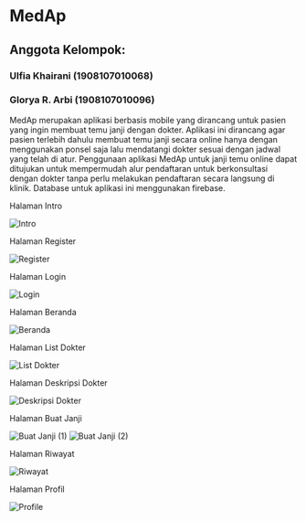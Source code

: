 # MedAp
## Anggota Kelompok:
### Ulfia Khairani (1908107010068)
### Glorya R. Arbi (1908107010096)
MedAp merupakan aplikasi berbasis mobile yang dirancang untuk pasien yang ingin membuat temu janji dengan dokter. Aplikasi ini dirancang agar pasien terlebih dahulu membuat temu janji secara online hanya dengan menggunakan ponsel saja lalu mendatangi dokter sesuai dengan jadwal yang telah di atur. Penggunaan aplikasi MedAp untuk janji temu online dapat ditujukan untuk mempermudah alur pendaftaran untuk berkonsultasi dengan dokter tanpa perlu melakukan pendaftaran secara langsung di klinik. Database untuk aplikasi ini menggunakan firebase.

Halaman Intro

![Intro](https://github.com/Ulfiakhairani/MedAp/assets/72622275/58540172-3435-4ff1-a8d0-21606970c7b6)

Halaman Register

![Register](https://github.com/Ulfiakhairani/MedAp/assets/72622275/be128c31-8a53-4365-b2af-8e98e2d38bf8)

Halaman Login

![Login](https://github.com/Ulfiakhairani/MedAp/assets/72622275/02a116dc-0bfe-4961-9bd9-ae3043cb805a)

Halaman Beranda

![Beranda](https://github.com/Ulfiakhairani/MedAp/assets/72622275/a32d4036-d8fa-45f8-b05f-c440928851e4)

Halaman List Dokter

![List Dokter](https://github.com/Ulfiakhairani/MedAp/assets/72622275/1a8a4447-3d88-4aef-a461-1420be2f05ca)

Halaman Deskripsi Dokter

![Deskripsi Dokter](https://github.com/Ulfiakhairani/MedAp/assets/72622275/101c1920-5707-4108-a6b5-9338aef3560d)

Halaman Buat Janji

![Buat Janji (1)](https://github.com/Ulfiakhairani/MedAp/assets/72622275/cdd47564-f314-4440-b2aa-e054eb53d864)
![Buat Janji (2)](https://github.com/Ulfiakhairani/MedAp/assets/72622275/dde35e76-64f3-410a-b470-088bd16556e7)

Halaman Riwayat

![Riwayat](https://github.com/Ulfiakhairani/MedAp/assets/72622275/3f99586b-843e-4128-849d-b439183a43b2)


Halaman Profil

![Profile](https://github.com/Ulfiakhairani/MedAp/assets/72622275/515b0eb1-b36c-4163-9bad-b9f2011a2579)


